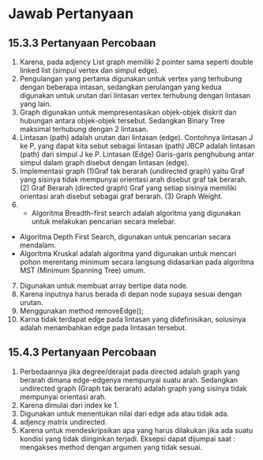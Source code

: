 # Jawab Pertanyaan 
## 15.3.3 Pertanyaan Percobaan
1. Karena, pada adjency List graph memiliki 2 pointer sama seperti double linked list (simpul vertex dan simpul edge).
2. Pengulangan yang pertama digunakan untuk vertex yang terhubung dengan beberapa intasan, sedangkan perulangan yang kedua digunakan untuk urutan dari lintasan vertex terhubung dengan lintasan yang lain.
3. Graph digunakan untuk mempresentasikan objek-objek diskrit dan hubungan antara objek-objek tersebut. Sedangkan Binary Tree maksimal terhubung dengan 2 lintasan.
4. Lintasan (path) adalah urutan dari lintasan (edge). Contohnya lintasan J ke P, yang dapat kita sebut sebagai lintasan (path) JBCP adalah lintasan (path) dari simpul J ke P. Lintasan (Edge) Garis-garis penghubung antar simpul dalam graph disebut dengan lintasan (edge).
5. Implementasi graph (1)Graf tak berarah (undirected graph) yaitu Graf yang sisinya tidak mempunyai orientasi arah disebut graf tak berarah. (2) Graf Berarah (directed graph) Graf yang setiap sisinya memiliki orientasi arah disebut sebagai graf berarah. (3) Graph Weight.
6. - Algoritma Breadth-first search adalah algoritma yang digunakan untuk melakukan pencarian secara melebar.
- Algoritma Depth First Search, digunakan untuk pencarian secara mendalam.
- Algoritma Kruskal adalah algoritma yand digunakan untuk mencari pohon merentang minimum secara langsung didasarkan pada algoritma MST (Minimum Spanning Tree) umum.
7. Digunakan untuk membuat array bertipe data node.
8. Karena inputnya harus berada di depan node supaya sesuai dengan urutan.
9. Menggunakan method removeEdge();
10. Karna tidak terdapat edge pada lintasan yang didefinisikan, solusinya adalah menambahkan edge pada lintasan tersebut.


## 15.4.3 Pertanyaan Percobaan
 1. Perbedaannya jika degree/derajat pada directed adalah  graph yang berarah dimana edge-edgenya mempunyai suatu arah. Sedangkan undirected graph (Graph tak berarah) adalah graph yang sisinya tidak mempunyai orientasi arah.
 2. Karena dimulai dari index ke 1.
 3. Digunakan untuk menentukan nilai dari edge ada atau tidak ada.
 4. adjency matrix undirected.
 5. Karena untuk mendeskripsikan apa yang harus dilakukan jika ada suatu kondisi yang tidak diinginkan terjadi. Eksepsi dapat dijumpai saat : mengakses method dengan argumen yang tidak sesuai.